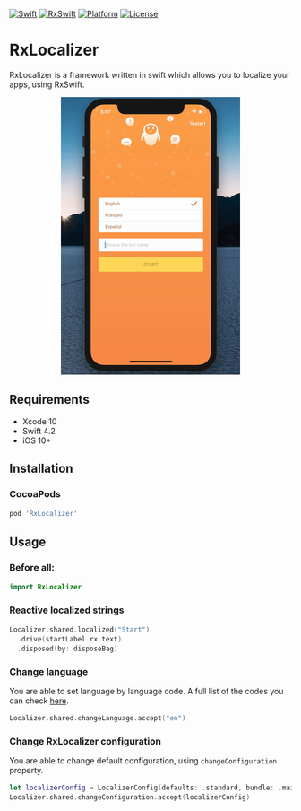 [![Swift](https://img.shields.io/badge/swift-4.2-orange.svg)](https://github.com/khambir/RxLocalizer)
[![RxSwift](https://img.shields.io/badge/RxSwift-4.3.1-red.svg)](https://github.com/ReactiveX/RxSwift)
[![Platform](https://img.shields.io/badge/iOS-10+-blue.svg)](https://github.com/khambir/RxLocalizer/blob/master/LICENSE)
[![License](https://img.shields.io/badge/license-MIT-brightgreen.svg)](https://github.com/khambir/RxLocalizer/blob/master/LICENSE)

# RxLocalizer

RxLocalizer is a framework written in swift which allows you to localize your apps, using RxSwift. 

<p align="center"><img src="demo.gif" width="320" height="495" />

## Requirements

- Xcode 10
- Swift 4.2
- iOS 10+

## Installation

### CocoaPods

```ruby
pod 'RxLocalizer'
```

## Usage

### Before all:

```swift
import RxLocalizer
```

### Reactive localized strings

```swift
Localizer.shared.localized("Start")
  .drive(startLabel.rx.text)
  .disposed(by: disposeBag)
```

### Change language

You are able to set language by language code. 
A full list of the codes you can check [here](https://www.ibabbleon.com/iOS-Language-Codes-ISO-639.html).
```swift
Localizer.shared.changeLanguage.accept("en")
```

### Change RxLocalizer configuration

You are able to change default configuration, using `changeConfiguration` property.

```swift
let localizerConfig = LocalizerConfig(defaults: .standard, bundle: .main, tableName: "Localizable")
Localizer.shared.changeConfiguration.accept(localizerConfig)
```

